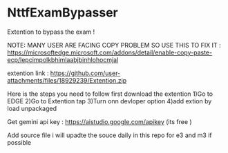 # NttfExamBypasser
Extention to bypass the exam !

NOTE: MANY USER ARE FACING COPY PROBLEM SO USE THIS TO FIX IT : https://microsoftedge.microsoft.com/addons/detail/enable-copy-paste-ecp/lepcimpolkbhimlaabjbinhlohocmjal


extention link : https://github.com/user-attachments/files/18929239/Extention.zip

Here is the steps you need to follow 
first download the extention 
1)Go to EDGE
2)Go to Extention tap
3)Turn onn devloper option 
4)add extion by load unpackaged

Get gemini api key :
https://aistudio.google.com/apikey  (its free )

Add source file
i will upadte the souce daily in this repo for e3 and m3 if possible

